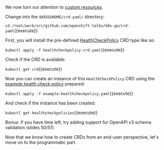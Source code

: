 We now turn our attention to [custom resources](https://kubernetes.io/docs/concepts/extend-kubernetes/api-extension/custom-resources/). 

Change into the `$K8SGOHOME/crd-yaml/` directory:

`cd /root/work/src/github.com/openshift-talks/k8s-go/crd-yaml`{{execute}}


First, you will install the pre-defined [HealthCheckPolicy](https://github.com/openshift-talks/k8s-go/blob/master/crd-yaml/healthcheckpolicy-crd.yaml) CRD type like so:

`kubectl apply -f healthcheckpolicy-crd.yaml`{{execute}}

Check if the CRD is available:

`kubectl get crd`{{execute}}

Now you can create an instance of this `HealthCheckPolicy` CRD using the [example health check policy](https://github.com/openshift-talks/k8s-go/blob/master/crd-yaml/example-healthcheckpolicy.yaml) prepared:

`kubectl apply -f example-healthcheckpolicy.yaml`{{execute}}

And check if the instance has been created:

`kubectl get healthcheckpolicies`{{execute}}

Bonus: if you have time left, try adding support for OpenAPI v3 schema validation (slides 50/51).

Now that we know how to create CRDs from an end-user perspective, let's move on to the programmatic part.